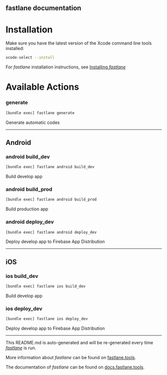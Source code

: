 fastlane documentation
----

# Installation

Make sure you have the latest version of the Xcode command line tools installed:

```sh
xcode-select --install
```

For _fastlane_ installation instructions, see [Installing _fastlane_](https://docs.fastlane.tools/#installing-fastlane)

# Available Actions

### generate

```sh
[bundle exec] fastlane generate
```

Generate automatic codes

----


## Android

### android build_dev

```sh
[bundle exec] fastlane android build_dev
```

Build develop app

### android build_prod

```sh
[bundle exec] fastlane android build_prod
```

Build production app

### android deploy_dev

```sh
[bundle exec] fastlane android deploy_dev
```

Deploy develop app to Firebase App Distribution

----


## iOS

### ios build_dev

```sh
[bundle exec] fastlane ios build_dev
```

Build develop app

### ios deploy_dev

```sh
[bundle exec] fastlane ios deploy_dev
```

Deploy develop app to Firebase App Distribution

----

This README.md is auto-generated and will be re-generated every time [_fastlane_](https://fastlane.tools) is run.

More information about _fastlane_ can be found on [fastlane.tools](https://fastlane.tools).

The documentation of _fastlane_ can be found on [docs.fastlane.tools](https://docs.fastlane.tools).
